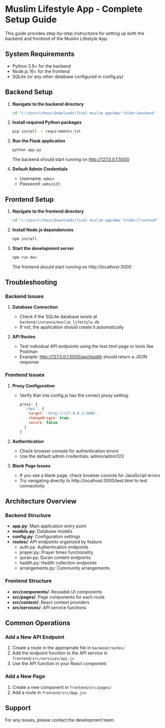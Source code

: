# Muslim Lifestyle App - Complete Setup Guide

This guide provides step-by-step instructions for setting up both the backend and frontend of the Muslim Lifestyle App.

## System Requirements

- Python 3.9+ for the backend
- Node.js 16+ for the frontend
- SQLite (or any other database configured in config.py)

## Backend Setup

1. **Navigate to the backend directory**
   ```bash
   cd "c:\Users\thous\Downloads\final muslim app\New folder\backend"
   ```

2. **Install required Python packages**
   ```bash
   pip install -r requirements.txt
   ```

3. **Run the Flask application**
   ```bash
   python app.py
   ```

   The backend should start running on http://127.0.0.1:5000

4. **Default Admin Credentials**
   - Username: `admin`
   - Password: `admin123`

## Frontend Setup

1. **Navigate to the frontend directory**
   ```bash
   cd "c:\Users\thous\Downloads\final muslim app\New folder\frontend"
   ```

2. **Install Node.js dependencies**
   ```bash
   npm install
   ```

3. **Start the development server**
   ```bash
   npm run dev
   ```

   The frontend should start running on http://localhost:3000

## Troubleshooting

### Backend Issues

1. **Database Connection**
   - Check if the SQLite database exists at `backend/instance/muslim_lifestyle.db`
   - If not, the application should create it automatically

2. **API Routes**
   - Test individual API endpoints using the test.html page or tools like Postman
   - Example: http://127.0.0.1:5000/api/health should return a JSON response

### Frontend Issues

1. **Proxy Configuration**
   - Verify that vite.config.js has the correct proxy setting:
     ```javascript
     proxy: {
       '/api': {
         target: 'http://127.0.0.1:5000',
         changeOrigin: true,
         secure: false
       }
     }
     ```

2. **Authentication**
   - Check browser console for authentication errors
   - Use the default admin credentials: admin/admin123

3. **Blank Page Issues**
   - If you see a blank page, check browser console for JavaScript errors
   - Try navigating directly to http://localhost:3000/test.html to test connectivity

## Architecture Overview

### Backend Structure

- **app.py**: Main application entry point
- **models.py**: Database models
- **config.py**: Configuration settings
- **routes/**: API endpoints organized by feature
  - auth.py: Authentication endpoints
  - prayer.py: Prayer times functionality
  - quran.py: Quran content endpoints
  - hadith.py: Hadith collection endpoints
  - arrangements.py: Community arrangements

### Frontend Structure

- **src/components/**: Reusable UI components
- **src/pages/**: Page components for each route
- **src/context/**: React context providers
- **src/services/**: API service functions

## Common Operations

### Add a New API Endpoint

1. Create a route in the appropriate file in `backend/routes/`
2. Add the endpoint function to the API service in `frontend/src/services/api.js`
3. Use the API function in your React component

### Add a New Page

1. Create a new component in `frontend/src/pages/`
2. Add a route in `frontend/src/App.jsx`

## Support

For any issues, please contact the development team.
